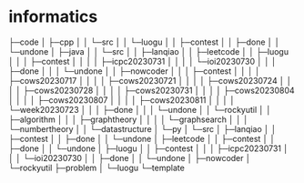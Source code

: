 # informatics

├─code
│  ├─cpp
│  │  └─src
│  │      └─luogu
│  │          ├─contest
│  │          ├─done
│  │          └─undone
│  ├─java
│  │  └─src
│  │      ├─lanqiao
│  │      ├─leetcode
│  │      ├─luogu
│  │      │  ├─contest
│  │      │  │  ├─icpc20230731
│  │      │  │  └─ioi20230730
│  │      │  ├─done
│  │      │  └─undone
│  │      ├─nowcoder
│  │      │  ├─contest
│  │      │  │  ├─cows20230717
│  │      │  │  ├─cows20230721
│  │      │  │  ├─cows20230724
│  │      │  │  ├─cows20230728
│  │      │  │  ├─cows20230731
│  │      │  │  ├─cows20230804
│  │      │  │  ├─cows20230807
│  │      │  │  ├─cows20230811
│  │      │  │  └─week20230723
│  │      │  ├─done
│  │      │  └─undone
│  │      └─rockyutil
│  │          ├─algorithm
│  │          │  ├─graphtheory
│  │          │  │  └─graphsearch
│  │          │  └─numbertheory
│  │          └─datastructure
│  └─py
│      └─src
│          ├─lanqiao
│          │  ├─contest
│          │  ├─done
│          │  └─undone
│          ├─leetcode
│          │  ├─contest
│          │  ├─done
│          │  └─undone
│          ├─luogu
│          │  ├─contest
│          │  │  ├─icpc20230731
│          │  │  └─ioi20230730
│          │  ├─done
│          │  └─undone
│          ├─nowcoder
│          └─rockyutil
├─problem
│  └─luogu
└─template